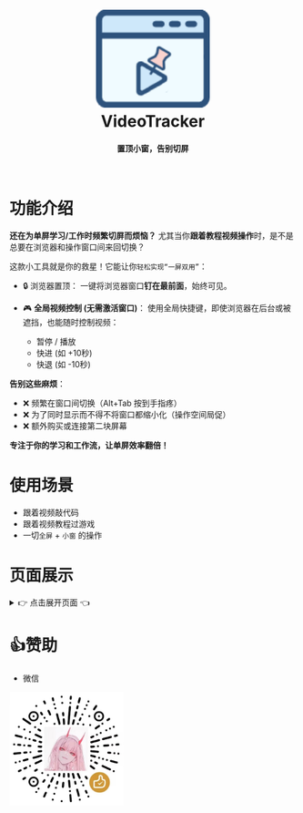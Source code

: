 <div align="center">
    <h1>
        <img src="./asset/logo.png" width="200"/>
        <br/>
        VideoTracker
    </h1>
    <h4>置顶小窗，告别切屏</h4>
<br/>
</div>

# 功能介绍
**还在为单屏学习/工作时频繁切屏而烦恼？** 尤其当你**跟着教程视频操作**时，是不是总要在浏览器和操作窗口间来回切换？

这款小工具就是你的救星！它能让你`轻松实现“一屏双用”`：

- 🔒 浏览器置顶： 一键将浏览器窗口**钉在最前面**，始终可见。

- 🎮 **全局视频控制 (无需激活窗口)**： 使用全局快捷键，即使浏览器在后台或被遮挡，也能随时控制视频：
  - 暂停 / 播放
  - 快进 (如 +10秒)
  - 快退 (如 -10秒)

**告别这些麻烦**：

- ❌ 频繁在窗口间切换（Alt+Tab 按到手指疼）
- ❌ 为了同时显示而不得不将窗口都缩小化（操作空间局促）
- ❌ 额外购买或连接第二块屏幕

**专注于你的学习和工作流，让单屏效率翻倍！**
# 使用场景
- 跟着视频敲代码
- 跟着视频教程过游戏
- 一切`全屏` + `小窗` 的操作

# 页面展示
<details>
<summary>👉 点击展开页面 👈</summary>
<div style="display: flex; flex-wrap: wrap; justify-content: center; gap: 10px;">
  <img src="./asset/browser.png" style="width: 45%; max-width: 300px; object-fit: contain;" />
  <img src="./asset/setting.png" style="width: 45%; max-width: 300px; object-fit: contain;" />
</div>
</details>

# 👍赞助

- 微信

<img src="./asset/support.jpg" width="200"/>
